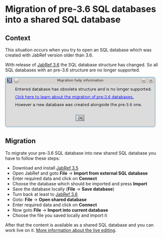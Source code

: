 # Migration of pre-3.6 SQL databases into a shared SQL database

## Context

This situation occurs when you try to open an SQL database which was created with JabRef version older than 3.6.

With release of [JabRef 3.6](https://github.com/JabRef/jabref/releases/tag/v3.6) the SQL database structure has changed. So all SQL databases with an pre-3.6 structure are no longer supported.

![Screenshot of migration popup](../.gitbook/assets/migrate-pre-3.6-db.png)

## Migration

To migrate your pre-3.6 SQL database into new shared SQL database you have to follow these steps:

* Download and install [JabRef 3.5](https://github.com/JabRef/jabref/releases/tag/v3.5)
* Open JabRef and goto **File** -&gt; **Import from external SQL database**
* Enter required data and click on **Connect**
* Choose the database which should be imported and press **Import**
* Save the database locally \(**File** -&gt; **Save database**\)
* Turn back at least to [JabRef 3.6](https://github.com/JabRef/jabref/releases/tag/v3.6)
* Goto: **File** -&gt; **Open shared database**
* Enter required data and click on **Connect**
* Now goto **File** -&gt; **Import into current database**
* Choose the file you saved locally and import it

After that the content is available as a shared SQL database and you can work live on it. [More information about the live editing](sqldatabase.md).

